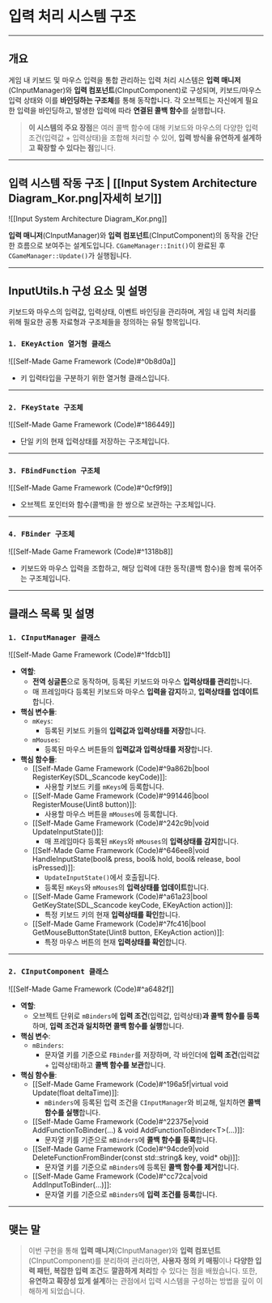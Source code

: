 # **입력 처리 시스템 구조**
---
## **개요**
게임 내 키보드 및 마우스 입력을 통합 관리하는 입력 처리 시스템은 **입력 매니저**(CInputManager)와 **입력 컴포넌트**(CInputComponent)로 구성되며, 키보드/마우스 입력 상태와 이를 **바인딩하는 구조체**를 통해 동작합니다. 각 오브젝트는 자신에게 필요한 입력을 바인딩하고, 발생한 입력에 따라 **연결된 콜백 함수**를 실행합니다. 

> **이 시스템의 주요 장점**은 여러 콜백 함수에 대해 키보드와 마우스의 다양한 입력 조건(입력값 + 입력상태)을 조합해 처리할 수 있어, **입력 방식을 유연하게 설계하고 확장할 수 있다는 점**입니다.
---
## 입력 시스템 작동 구조 | [[Input System Architecture Diagram_Kor.png|자세히 보기]]
![[Input System Architecture Diagram_Kor.png]]

**입력 매니저**(CInputManager)와 **입력 컴포넌트**(CInputComponent)의 동작을 간단한 흐름으로 보여주는 설계도입니다. `CGameManager::Init()`이 완료된 후 `CGameManager::Update()`가 실행됩니다.

---
## **InputUtils.h 구성 요소 및 설명**
키보드와 마우스의 입력값, 입력상태, 이벤트 바인딩을 관리하며, 게임 내 입력 처리를 위해 필요한 공통 자료형과 구조체들을 정의하는 유틸 항목입니다.
### `1. EKeyAction 열거형 클래스`
![[Self-Made Game Framework (Code)#^0b8d0a]]
- 키 입력타입을 구분하기 위한 열거형 클래스입니다.
---
### `2. FKeyState 구조체`
![[Self-Made Game Framework (Code)#^186449]]
- 단일 키의 현재 입력상태를 저장하는 구조체입니다.
---
### `3. FBindFunction 구조체`
![[Self-Made Game Framework (Code)#^0cf9f9]]
- 오브젝트 포인터와 함수(콜백)을 한 쌍으로 보관하는 구조체입니다.
---
### `4. FBinder 구조체`
![[Self-Made Game Framework (Code)#^1318b8]]
- 키보드와 마우스 입력을 조합하고, 해당 입력에 대한 동작(콜백 함수)을 함께 묶어주는 구조체입니다.
---
## **클래스 목록 및 설명**
### `1. CInputManager 클래스`
![[Self-Made Game Framework (Code)#^1fdcb1]]
- **역할**:
	- **전역 싱글톤**으로 동작하며, 등록된 키보드와 마우스 **입력상태를 관리**합니다.
	- 매 프레임마다 등록된 키보드와 마우스 **입력을 감지**하고, **입력상태를 업데이트**합니다.
- **핵심 변수들**:
	- `mKeys`:
		- 등록된 키보드 키들의 **입력값과 입력상태를 저장**합니다.
	- `mMouses`:
		- 등록된 마우스 버튼들의 **입력값과 입력상태를 저장**합니다.
- **핵심 함수들**:
	- [[Self-Made Game Framework (Code)#^9a862b|bool RegisterKey(SDL_Scancode keyCode)]]:
		- 사용할 키보드 키를 `mKeys`에 등록합니다.
	- [[Self-Made Game Framework (Code)#^991446|bool RegisterMouse(Uint8 button)]]:
		- 사용할 마우스 버튼을 `mMouses`에 등록합니다.
	- [[Self-Made Game Framework (Code)#^242c9b|void UpdateInputState()]]:
		- 매 프레임마다 등록된 `mKeys`와 `mMouses`의 **입력상태를 감지**합니다.
	- [[Self-Made Game Framework (Code)#^646ee8|void HandleInputState(bool& press, bool& hold, bool& release, bool isPressed)]]:
		- `UpdateInputState()`에서 호출됩니다.
		- 등록된 `mKeys`와 `mMouses`의 **입력상태를 업데이트**합니다.
	- [[Self-Made Game Framework (Code)#^a61a23|bool GetKeyState(SDL_Scancode keyCode, EKeyAction action)]]:
		- 특정 키보드 키의 현재 **입력상태를 확인**합니다.
	- [[Self-Made Game Framework (Code)#^7fc416|bool GetMouseButtonState(Uint8 button, EKeyAction action)]]:
		- 특정 마우스 버튼의 현재 **입력상태를 확인**합니다.
---
### `2. CInputComponent 클래스`
![[Self-Made Game Framework (Code)#^a6482f]]
- **역할**:
	- 오브젝트 단위로 `mBinders`에 **입력 조건**(입력값, 입력상태)**과 콜백 함수를 등록**하며, **입력 조건과 일치하면 콜백 함수를 실행**합니다.
- **핵심 변수**:
	- `mBinders`:
		- 문자열 키를 기준으로 `FBinder`를 저장하며, 각 바인더에 **입력 조건**(입력값 + 입력상태)하고 **콜백 함수를 보관**합니다.
- **핵심 함수들**:
	- [[Self-Made Game Framework (Code)#^196a5f|virtual void Update(float deltaTime)]]:
		- `mBinders`에 등록된 입력 조건을 `CInputManager`와 비교해, 일치하면 **콜백 함수를 실행**합니다.
	- [[Self-Made Game Framework (Code)#^22375e|void AddFunctionToBinder(...) & void AddFunctionToBinder\<T\>(...)]]:
		- 문자열 키를 기준으로 `mBinders`에 **콜백 함수를 등록**합니다.
	- [[Self-Made Game Framework (Code)#^94cde9|void DeleteFunctionFromBinder(const std::string& key, void* obj)]]:
		- 문자열 키를 기준으로 `mBinders`에 등록된 **콜백 함수를 제거**합니다.
	- [[Self-Made Game Framework (Code)#^cc72ca|void AddInputToBinder(...)]]:
		- 문자열 키를 기준으로 `mBinders`에 **입력 조건를 등록**합니다.
---
## **맺는 말**

> 이번 구현을 통해 **입력 매니저**(CInputManager)와 **입력 컴포넌트**(CInputComponent)를 분리하여 관리하면, **사용자 정의 키 매핑**이나 **다양한 입력 패턴, 복잡한 입력 조건**도 **깔끔하게 처리**할 수 있다는 점을 배웠습니다. 또한, **유연하고 확장성 있게 설계**하는 관점에서 입력 시스템을 구성하는 방법을 깊이 이해하게 되었습니다.